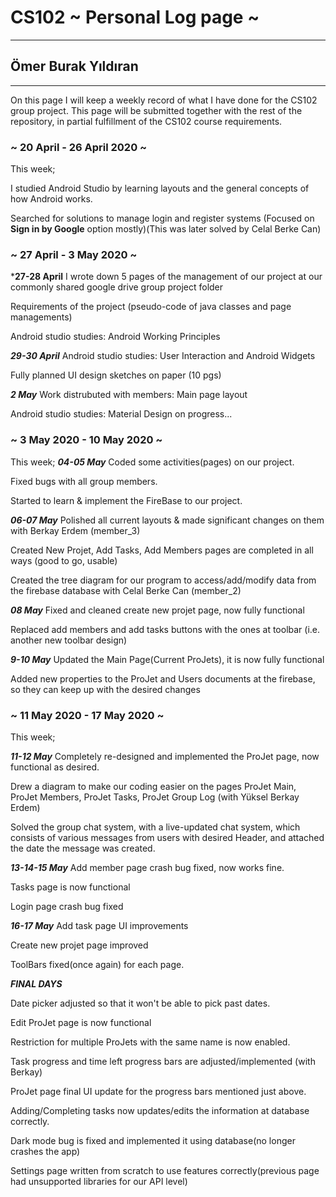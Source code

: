 # CS102 ~ Personal Log page ~
****
## Ömer Burak Yıldıran
****

On this page I will keep a weekly record of what I have done for the CS102 group project. This page will be submitted together with the rest of the repository, in partial fulfillment of the CS102 course requirements.

### ~ 20 April - 26 April 2020 ~
This week;

I studied Android Studio by learning layouts and the general concepts of how Android works.

Searched for solutions to manage login and register systems (Focused on **Sign in by Google** option mostly)(This was later solved by Celal Berke Can)

### ~ 27 April - 3 May 2020 ~

***27-28 April**
I wrote down 5 pages of the management of our project at our commonly shared google drive group project folder

Requirements of the project (pseudo-code of java classes and page managements)

Android studio studies: Android Working Principles

***29-30 April***
Android studio studies: User Interaction and Android Widgets

Fully planned UI design sketches on paper (10 pgs)

***2 May***
Work distrubuted with members: Main page layout

Android studio studies: Material Design on progress...
  
### ~ 3 May 2020 - 10 May 2020 ~

This week;
***04-05 May***
Coded some activities(pages) on our project.

Fixed bugs with all group members.

Started to learn & implement the FireBase to our project.

***06-07 May***
Polished all current layouts & made significant changes on them with Berkay Erdem (member_3)

Created New Projet, Add Tasks, Add Members pages are completed in all ways (good to go, usable)

Created the tree diagram for our program to access/add/modify data from the firebase database with Celal Berke Can (member_2)

***08 May***
Fixed and cleaned create new projet page, now fully functional

Replaced add members and add tasks buttons with the ones at toolbar (i.e. another new toolbar design)

***9-10 May***
Updated the Main Page(Current ProJets), it is now fully functional

Added new properties to the ProJet and Users documents at the firebase, so they can keep up with the desired changes
    
### ~ 11 May 2020 - 17 May 2020 ~
This week;

***11-12 May***
Completely re-designed and implemented the ProJet page, now functional as desired.

Drew a diagram to make our coding easier on the pages ProJet Main, ProJet Members, ProJet Tasks, ProJet Group Log (with Yüksel Berkay Erdem)

Solved the group chat system, with a live-updated chat system, which consists of various messages from users with desired Header, and attached the date the message was created.

***13-14-15 May***
Add member page crash bug fixed, now works fine.

Tasks page is now functional

Login page crash bug fixed

***16-17 May***
Add task page UI improvements

Create new projet page improved

ToolBars fixed(once again) for each page.

***FINAL DAYS***

Date picker adjusted so that it won't be able to pick past dates.

Edit ProJet page is now functional

Restriction for multiple ProJets with the same name is now enabled.

Task progress and time left progress bars are adjusted/implemented (with Berkay)

ProJet page final UI update for the progress bars mentioned just above.

Adding/Completing tasks now updates/edits the information at database correctly.

Dark mode bug is fixed and implemented it using database(no longer crashes the app)

Settings page written from scratch to use features correctly(previous page had unsupported libraries for our API level)
    
    
    
    
    
  
